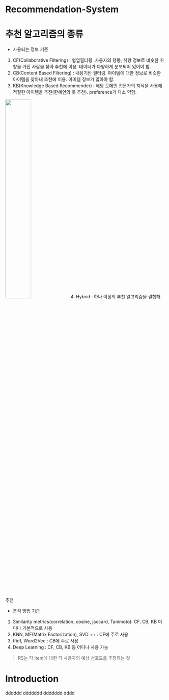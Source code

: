 # Recommendation-System

# 추천 알고리즘의 종류
* 사용되는 정보 기준
1. CF(Collaborative Filtering) : 협업필터링. 사용자의 행동, 취향 정보로 비슷한 취향을 가진 사람을 찾아 추천에 이용. 데이터가 다양하게 분포되어 있어야 함. 
2. CB(Content Based Filtering) : 내용기반 필터링. 아이템에 대한 정보로 비슷한 아이템을 찾아내 추천에 이용. 아이템 정보가 많아야 함.
3. KB(Knowledge Based Recommender) : 해당 도메인 전문가의 지식을 사용해 적절한 아이템을 추천(한혜연의 옷 추천). preference가 다소 약함. 
<img src="https://user-images.githubusercontent.com/46089347/67144796-eb2b5a00-f2b5-11e9-9cb9-b6dfaeedc058.png" width="40%">
4. Hybrid : 하나 이상의 추천 알고리즘을 결합해 추천

* 분석 방법 기준
1. Similarity metrics(correlation, cosine, jaccard, Tanimoto): CF, CB, KB 어디나 기본적으로 사용
2. KNN, MF(Matrix Factorization), SVD ++ : CF에 주로 사용
3. tfidf, Word2Vec : CB에 주로 사용
4. Deep Learning : CF, CB, KB 등 어디나 사용 가능

> RS는 각 item에 대한 각 사용자의 예상 선호도를 추정하는 것

# Introduction
  dddddd
  ddddddd
  ddddddd
dddd
